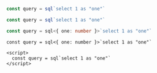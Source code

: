 ```js
const query = sql`select 1 as "one"`
```

```jsx
const query = sql`select 1 as "one"`
```

```ts
const query = sql<{ one: number }>`select 1 as "one"`
```

```tsx
const query = sql<{ one: number }>`select 1 as "one"`
```

```vue
<script>
  const query = sql`select 1 as "one"`
</script>
```
